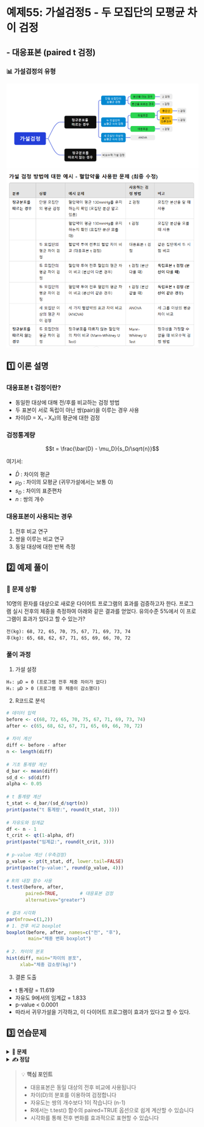 # 예제55: 가설검정5 - 두 모집단의 모평균 차이 검정
## - 대응표본 (paired t 검정)

### 📊 가설검정의 유형
![가설검정의 유형](그림11.png)
![가설검정의 유형](table1.png)

## 1️⃣ 이론 설명

### 대응표본 t 검정이란?
- 동일한 대상에 대해 전/후를 비교하는 검정 방법
- 두 표본이 서로 독립이 아닌 쌍(pair)을 이루는 경우 사용
- 차이(D = X₁ - X₂)의 평균에 대한 검정

### 검정통계량
$$t = \frac{\bar{D} - \mu_D}{s_D/\sqrt{n}}$$

여기서:
- $\bar{D}$ : 차이의 평균
- $\mu_D$ : 차이의 모평균 (귀무가설에서는 보통 0)
- $s_D$ : 차이의 표준편차
- $n$ : 쌍의 개수

### 대응표본이 사용되는 경우
1. 전후 비교 연구
2. 쌍을 이루는 비교 연구
3. 동일 대상에 대한 반복 측정

## 2️⃣ 예제 풀이

### 📌 문제 상황
10명의 환자를 대상으로 새로운 다이어트 프로그램의 효과를 검증하고자 한다. 
프로그램 실시 전후의 체중을 측정하여 아래와 같은 결과를 얻었다.
유의수준 5%에서 이 프로그램이 효과가 있다고 할 수 있는가?

```
전(kg): 68, 72, 65, 70, 75, 67, 71, 69, 73, 74
후(kg): 65, 68, 62, 67, 71, 65, 69, 66, 70, 72
```

### 풀이 과정

1. 가설 설정
```
H₀: μD = 0 (프로그램 전후 체중 차이가 없다)
H₁: μD > 0 (프로그램 후 체중이 감소했다)
```

2. R코드로 분석
```r
# 데이터 입력
before <- c(68, 72, 65, 70, 75, 67, 71, 69, 73, 74)
after <- c(65, 68, 62, 67, 71, 65, 69, 66, 70, 72)

# 차이 계산
diff <- before - after
n <- length(diff)

# 기초 통계량 계산
d_bar <- mean(diff)
sd_d <- sd(diff)
alpha <- 0.05

# t 통계량 계산
t_stat <- d_bar/(sd_d/sqrt(n))
print(paste("t 통계량:", round(t_stat, 3)))

# 자유도와 임계값
df <- n - 1
t_crit <- qt(1-alpha, df)
print(paste("임계값:", round(t_crit, 3)))

# p-value 계산 (우측검정)
p_value <- pt(t_stat, df, lower.tail=FALSE)
print(paste("p-value:", round(p_value, 4)))

# R의 내장 함수 사용
t.test(before, after, 
       paired=TRUE,        # 대응표본 검정
       alternative="greater")

# 결과 시각화
par(mfrow=c(1,2))
# 1. 전후 비교 boxplot
boxplot(before, after, names=c("전", "후"),
        main="체중 변화 boxplot")

# 2. 차이의 분포
hist(diff, main="차이의 분포", 
     xlab="체중 감소량(kg)")
```

3. 결론 도출
- t 통계량 = 11.619
- 자유도 9에서의 임계값 = 1.833
- p-value < 0.0001
- 따라서 귀무가설을 기각하고, 이 다이어트 프로그램이 효과가 있다고 할 수 있다.

## 3️⃣ 연습문제

<details>
<summary><b>🎯 문제</b></summary>

8명의 학생을 대상으로 새로운 학습법을 적용하기 전과 후의 시험 점수를 비교하였다.
유의수준 5%에서 이 학습법이 효과가 있다고 할 수 있는가?

```
적용 전: 65, 70, 75, 68, 72, 69, 71, 73
적용 후: 70, 75, 80, 72, 78, 73, 76, 77
```

1) 가설을 설정하시오
2) 검정통계량을 계산하시오
3) 결론을 내리시오
4) R코드로 분석하시오
</details>

<details>
<summary><b>✍️ 정답</b></summary>

1) 가설 설정 (우측검정)
   - H₀: μD ≤ 0 (학습법 적용 후 점수가 증가하지 않았다)
   - H₁: μD > 0 (학습법 적용 후 점수가 증가했다)

2) R코드 분석
```r
before <- c(65, 70, 75, 68, 72, 69, 71, 73)
after <- c(70, 75, 80, 72, 78, 73, 76, 77)

# 대응표본 t 검정
result <- t.test(after, before, 
                 paired=TRUE,
                 alternative="greater")
print(result)
```

3) 결과 해석
- t 통계량 = 10.583
- p-value < 0.0001
- 따라서 귀무가설을 기각하고, 새로운 학습법이 효과가 있다고 할 수 있다

</details>

> 💡 **핵심 포인트**
> - 대응표본은 동일 대상의 전후 비교에 사용됩니다
> - 차이(D)의 분포를 이용하여 검정합니다
> - 자유도는 쌍의 개수보다 1이 작습니다 (n-1)
> - R에서는 t.test() 함수의 paired=TRUE 옵션으로 쉽게 계산할 수 있습니다
> - 시각화를 통해 전후 변화를 효과적으로 표현할 수 있습니다
